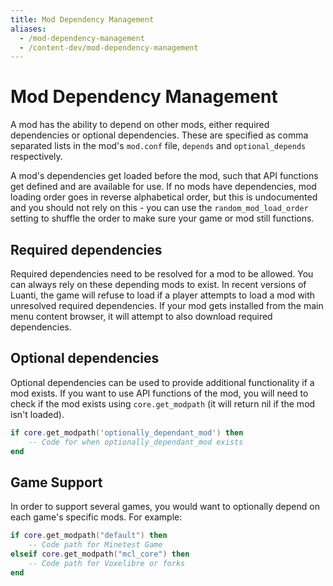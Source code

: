 ```yaml
---
title: Mod Dependency Management
aliases:
  - /mod-dependency-management
  - /content-dev/mod-dependency-management
---
```


# Mod Dependency Management

A mod has the ability to depend on other mods, either required dependencies or optional dependencies. These are specified as comma separated lists in the mod's `mod.conf` file, `depends` and `optional_depends` respectively.

A mod's dependencies get loaded before the mod, such that API functions get defined and are available for use. If no mods have dependencies, mod loading order goes in reverse alphabetical order, but this is undocumented and you should not rely on this - you can use the `random_mod_load_order` setting to shuffle the order to make sure your game or mod still functions.

## Required dependencies

Required dependencies need to be resolved for a mod to be allowed. You can always rely on these depending mods to exist. In recent versions of Luanti, the game will refuse to load if a player attempts to load a mod with unresolved required dependencies. If your mod gets installed from the main menu content browser, it will attempt to also download required dependencies.

## Optional dependencies

Optional dependencies can be used to provide additional functionality if a mod exists. If you want to use API functions of the mod, you will need to check if the mod exists using `core.get_modpath` (it will return nil if the mod isn't loaded).

```lua
if core.get_modpath('optionally_dependant_mod') then
    -- Code for when optionally_dependant_mod exists
end
```

## Game Support

In order to support several games, you would want to optionally depend on each game's specific mods. For example:

```lua
if core.get_modpath("default") then
    -- Code path for Minetest Game
elseif core.get_modpath("mcl_core") then
    -- Code path for Voxelibre or forks
end
```
